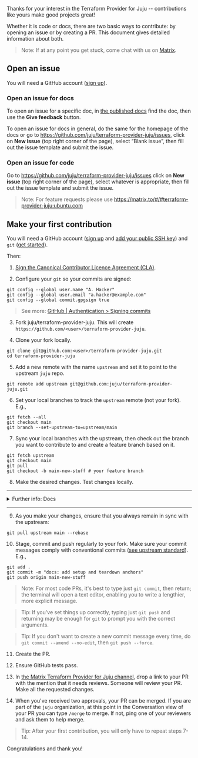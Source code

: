 Thanks for your interest in the Terraform Provider for Juju -- contributions like yours make good projects
great!

Whether it is code or docs, there are two basic ways to contribute: by opening
an issue or by creating a PR. This document gives detailed information about
both.

> Note: If at any point you get stuck, come chat with us on
[Matrix](https://matrix.to/#/#terraform-provider-juju:ubuntu.com).

## Open an issue

You will need a GitHub account ([sign up](https://github.com/signup)).

### Open an issue for docs

To open an issue for a specific doc, in [the published docs](https://canonical-terraform-provider-juju.readthedocs-hosted.com) find the doc, then use the **Give feedback** button.

To open an issue for docs in general, do the same for the homepage of the docs
or go to https://github.com/juju/terraform-provider-juju/issues, click on **New issue** (top right corner
of the page), select “Blank issue”, then fill out the issue template and
submit the issue.

### Open an issue for code

Go to https://github.com/juju/terraform-provider-juju/issues  click on **New issue** (top right
corner of the page), select whatever is appropriate, then fill out the issue
template and submit the issue.

> Note: For feature requests please use
https://matrix.to/#/#terraform-provider-juju:ubuntu.com

## Make your first contribution

You will need a GitHub account ([sign up](https://github.com/signup) and [add
your public SSH key](https://github.com/settings/ssh)) and `git` ([get
started](https://git-scm.com/book/en/v2/Getting-Started-What-is-Git%3F)).

Then:

1. [Sign the Canonical Contributor Licence Agreement
   (CLA)](https://ubuntu.com/legal/contributors).

2. Configure your `git` so your commits are signed:

```
git config --global user.name "A. Hacker"
git config --global user.email "a.hacker@example.com"
git config --global commit.gpgsign true
```

> See more: [GitHub | Authentication > Signing commits](https://docs.github.com/en/authentication/managing-commit-signature-verification/signing-commits)

3. Fork juju/terraform-provider-juju. This will create `https://github.com/<user>/terraform-provider-juju`.

4. Clone your fork locally.

```
git clone git@github.com:<user>/terraform-provider-juju.git
cd terraform-provider-juju
```

5. Add a new remote with the name `upstream` and set it to point to the upstream
`juju` repo.

```
git remote add upstream git@github.com:juju/terraform-provider-juju.git
```

6. Set your local branches to track the `upstream` remote (not your fork). E.g.,

```
git fetch --all
git checkout main
git branch --set-upstream-to=upstream/main
```

7. Sync your local branches with the upstream, then check out the branch you
want to contribute to and create a feature branch based on it.

```
git fetch upstream
git checkout main
git pull
git checkout -b main-new-stuff # your feature branch
```

8. Make the desired changes. Test changes locally.


----------------
<details>

<summary>Further info: Docs</summary>

The documentation is in `terraform-provider-juju/docs-rtd`.

### Standards

All changes should follow the existing patterns, including
  [Diátaxis](https://diataxis.fr), the [Canonical Documentation Style
  Guide](https://docs.ubuntu.com/styleguide/en), the modular structure, the
  cross-referencing pattern, [MyST
  Markdown](https://canonical-documentation-with-sphinx-and-readthedocscom.readthedocs-hosted.com/style-guide-myst/),
  etc.

### Testing

Changes should be inspected by building the docs and fixing any issues
discovered that way. To preview the docs as they will be rendered on RTD, in
`terraform-provider-juju/docs-rtd` run `make run` and open the provided link in a browser. If you get
errors, try `make clean`, then `make run` again. For other checks, see `make
[Tab]` and select the command for the desired check.

</details>

----------------

9. As you make your changes, ensure that you always remain in sync with the upstream:

```
git pull upstream main --rebase
```

10. Stage, commit and push regularly to your fork. Make sure your commit messages
comply with conventional commits ([see upstream
standard](https://www.conventionalcommits.org/en/v1.0.0/)). E.g.,

```
git add .
git commit -m "docs: add setup and teardown anchors"
git push origin main-new-stuff
```

> Note: For most code PRs, it's best to type just `git commit`, then return; the
terminal will open a text editor, enabling you to write a lengthier, more
explicit message.

> Tip: If you've set things up correctly, typing just `git push` and returning
may be enough for `git` to prompt you with the correct arguments.

> Tip: If you don't want to create a new commit message every time, do
`git commit --amend --no-edit`, then `git push --force`.

11. Create the PR.

12. Ensure GitHub tests pass.

13. In [the Matrix Terraform Provider for Juju
channel](https://matrix.to/#/#terraform-provider-juju:ubuntu.com), drop a link to your
PR with the mention that it needs reviews. Someone will review your PR. Make all
the requested changes.

14. When you've received two approvals, your PR can be merged. If you are part
of the `juju` organization, at this point in the Conversation view of your PR
you can type `/merge` to merge. If not, ping one of your reviewers and ask them
to help merge.

> Tip: After your first contribution, you will only have to repeat steps 7-14.

Congratulations and thank you!


